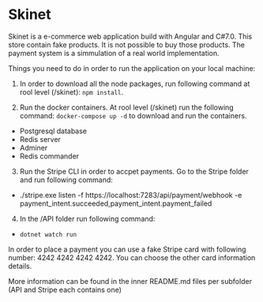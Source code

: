 # Skinet

Skinet is a e-commerce web application build with Angular and C#7.0. This store contain fake products. It is not possible to buy those products. The payment system is a simmulation of a real world implementation.

Things you need to do in order to run the application on your local machine:

1. In order to download all the node packages, run following command at rool level (/skinet): `npm install`.

2. Run the docker containers. At rool level (/skinet) run the following command: `docker-compose up -d` to download and run the containers.
  - Postgresql database
  - Redis server
  - Adminer
  - Redis commander

3. Run the Stripe CLI in order to accpet payments. Go to the Stripe folder and run following command:
  - ./stripe.exe listen -f https://localhost:7283/api/payment/webhook -e payment_intent.succeeded,payment_intent.payment_failed

4. In the /API folder run following command:
  - `dotnet watch run`
  
In order to place a payment you can use a fake Stripe card with following number: 4242 4242 4242 4242. You can choose the other card information details. 
  
More information can be found in the inner README.md files per subfolder (API and Stripe each contains one)
